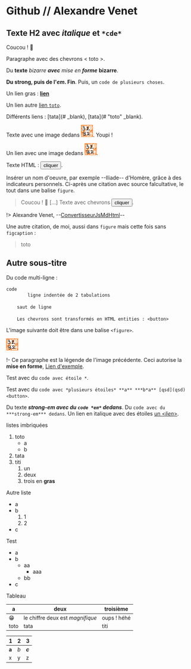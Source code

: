 # Github // Alexandre Venet

## Texte H2 avec *italique* et `*cde*`

Coucou ! 🤗

Paragraphe avec des chevrons < toto >.

Du **texte** *bizarre* ***avec*** *mise* *en* ***forme*** **bizarre**.

**Du strong, puis de l'*em*. Fin**. Puis, un `code de plusieurs choses`.

Un lien gras : **[lien](#)**

Un lien autre [lien `toto`](# "bulle d'*aide*").

Différents liens : [tata](# _blank), [tata](# "toto" _blank).

Texte avec une image dedans ![image](media/32x32.png). Youpi ! 

Un lien avec une image dedans [![image](media/32x32.png)](# "bulle").

Texte HTML : <button type="button">cliquer</button>.

Insérer un nom d'oeuvre, par exemple --Iliade-- d'Homère, grâce à des indicateurs personnels. Ci-après une citation avec source falcultative, le tout dans une balise `figure`.

> Coucou ! 🤗
> [...]
> Texte avec chevrons <button type="button">cliquer</button>.

!> Alexandre Venet, --[ConvertisseurJsMdHtml](https://alexandrevenet.github.io/ConvertisseurJsMdHtml)--

Une autre citation, de moi, aussi dans `figure` mais cette fois sans `figcaption` :

> toto

## Autre sous-titre

Du code multi-ligne :
```
code
		ligne indentée de 2 tabulations
	
	saut de ligne
	
	Les chevrons sont transformés en HTML entities : <button>
```

L'image suivante doit être dans une balise `<figure>`.

![title](media/32x32.png "alt")

!- Ce paragraphe est la légende de l'image précédente. Ceci autorise la **mise en forme**, [Lien d'exemple](https://alexandrevenet.github.io).

Test avec du `code avec étoile *`.

Test avec du `code avec *plusieurs étoiles* **a** ***b*a** [qsd](qsd) <button>`. 

Du texte ***strong-em avec du `code *em*` dedans***. Du `code avec du ***strong-em*** dedans`. Un lien en italique avec des étoiles [un <*lien*>](#).

listes imbriquées

1. toto
	- a
	- b
2. tata
3. titi
	1. un
	2. deux
	3. trois en **gras**

Autre liste

- a
- b
	1. 1
	2. 2
- c

Test

- a
- b
	- aa
		- aaa
	- bb
- c

Tableau

|a|deux|troisième
|-|-|-|
|😁|le chiffre deux est *magnifique*|oups ! héhé |
|toto|tata|titi|

1|2|3
-|-|-
**a**|*b*|***c***
x|y|z

